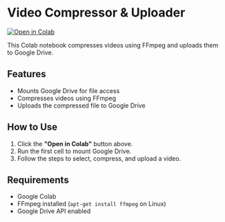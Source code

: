 # Video Compressor & Uploader

[![Open in Colab](https://colab.research.google.com/assets/colab-badge.svg)](https://colab.research.google.com/github/james-ngaihte/video-compressor/blob/main/Refined_Compress_and_Download_Videos.ipynb)

This Colab notebook compresses videos using FFmpeg and uploads them to Google Drive.

## Features
- Mounts Google Drive for file access  
- Compresses videos using FFmpeg  
- Uploads the compressed file to Google Drive  

## How to Use
1. Click the **"Open in Colab"** button above.  
2. Run the first cell to mount Google Drive.  
3. Follow the steps to select, compress, and upload a video.  

## Requirements
- Google Colab  
- FFmpeg installed (`apt-get install ffmpeg` on Linux)  
- Google Drive API enabled  
